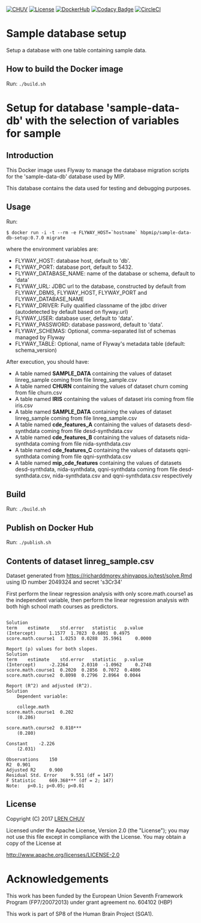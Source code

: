 [![CHUV](https://img.shields.io/badge/CHUV-LREN-AF4C64.svg)](https://www.unil.ch/lren/en/home.html) [![License](https://img.shields.io/badge/license-Apache--2.0-blue.svg)](https://github.com/LREN-CHUV/sample-data-db-setup/blob/master/LICENSE) [![DockerHub](https://img.shields.io/badge/docker-hbpmip%2Fdata--db--setup-008bb8.svg)](https://hub.docker.com/r/hbpmip/sample-data-db-setup/) [![Codacy Badge](https://api.codacy.com/project/badge/Grade/bb61058330e04b8196e4f991abcfbba4)](https://www.codacy.com/app/hbp-mip/sample-data-db-setup?utm_source=github.com&amp;utm_medium=referral&amp;utm_content=LREN-CHUV/sample-data-db-setup&amp;utm_campaign=Badge_Grade)
[![CircleCI](https://circleci.com/gh/LREN-CHUV/sample-data-db-setup.svg?style=svg)](https://circleci.com/gh/LREN-CHUV/sample-data-db-setup)


# Sample database setup

Setup a database with one table containing sample data.

## How to build the Docker image

Run: `./build.sh`

# Setup for database 'sample-data-db' with the selection of variables for sample

## Introduction

This Docker image uses Flyway to manage the database migration scripts for the 'sample-data-db' database used by MIP.

This database contains the data used for testing and debugging purposes.

## Usage

Run:

```console
$ docker run -i -t --rm -e FLYWAY_HOST=`hostname` hbpmip/sample-data-db-setup:0.7.0 migrate
```

where the environment variables are:

* FLYWAY_HOST: database host, default to 'db'.
* FLYWAY_PORT: database port, default to 5432.
* FLYWAY_DATABASE_NAME: name of the database or schema, default to 'data'
* FLYWAY_URL: JDBC url to the database, constructed by default from FLYWAY_DBMS, FLYWAY_HOST, FLYWAY_PORT and FLYWAY_DATABASE_NAME
* FLYWAY_DRIVER: Fully qualified classname of the jdbc driver (autodetected by default based on flyway.url)
* FLYWAY_USER: database user, default to 'data'.
* FLYWAY_PASSWORD: database password, default to 'data'.
* FLYWAY_SCHEMAS: Optional, comma-separated list of schemas managed by Flyway
* FLYWAY_TABLE: Optional, name of Flyway's metadata table (default: schema_version)

After execution, you should have:

* A table named **SAMPLE_DATA** containing the values of dataset linreg_sample coming from file linreg_sample.csv
* A table named **CHURN** containing the values of dataset churn coming from file churn.csv
* A table named **IRIS** containing the values of dataset iris coming from file iris.csv
* A table named **SAMPLE_DATA** containing the values of dataset linreg_sample coming from file linreg_sample.csv
* A table named **cde_features_A** containing the values of datasets desd-synthdata coming from file desd-synthdata.csv
* A table named **cde_features_B** containing the values of datasets nida-synthdata coming from file nida-synthdata.csv
* A table named **cde_features_C** containing the values of datasets qqni-synthdata coming from file qqni-synthdata.csv
* A table named **mip_cde_features** containing the values of datasets desd-synthdata, nida-synthdata, qqni-synthdata coming from file desd-synthdata.csv, nida-synthdata.csv and qqni-synthdata.csv respectively

## Build

Run: `./build.sh`

## Publish on Docker Hub

Run: `./publish.sh`

## Contents of dataset linreg_sample.csv

Dataset generated from https://richarddmorey.shinyapps.io/test/solve.Rmd using ID number 2049324 and secret 's3Cr34'

First perform the linear regression analysis with only score.math.course1 as the independent variable, then perform the linear regression analysis with both high school math courses as predictors.

```

Solution
term 	estimate 	std.error 	statistic 	p.value
(Intercept) 	1.1577 	1.7023 	0.6801 	0.4975
score.math.course1 	1.0253 	0.0288 	35.5961 	0.0000

Report (p) values for both slopes.
Solution
term 	estimate 	std.error 	statistic 	p.value
(Intercept) 	-2.2264 	2.0310 	-1.0962 	0.2748
score.math.course1 	0.2020 	0.2856 	0.7072 	0.4806
score.math.course2 	0.8098 	0.2796 	2.8964 	0.0044

Report (R^2) and adjusted (R^2).
Solution
	Dependent variable:

	college.math
score.math.course1 	0.202
	(0.286)

score.math.course2 	0.810***
	(0.280)

Constant 	-2.226
	(2.031)

Observations 	150
R2 	0.901
Adjusted R2 	0.900
Residual Std. Error 	9.551 (df = 147)
F Statistic 	669.368*** (df = 2; 147)
Note: 	p<0.1; p<0.05; p<0.01

```

## License

Copyright (C) 2017 [LREN CHUV](https://www.unil.ch/lren/en/home.html)

Licensed under the Apache License, Version 2.0 (the "License");
you may not use this file except in compliance with the License.
You may obtain a copy of the License at

http://www.apache.org/licenses/LICENSE-2.0

# Acknowledgements

This work has been funded by the European Union Seventh Framework Program (FP7/2007­2013) under grant agreement no. 604102 (HBP)

This work is part of SP8 of the Human Brain Project (SGA1).
